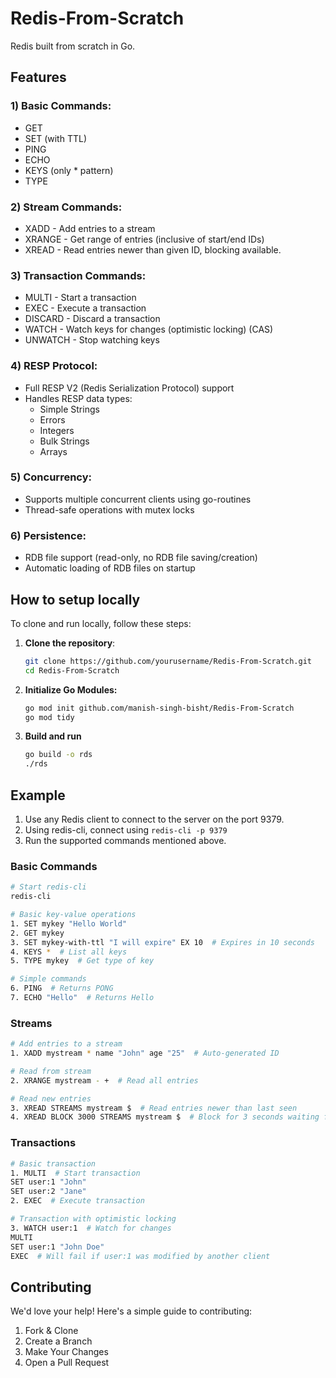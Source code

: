# Redis-From-Scratch

Redis built from scratch in Go.

## Features

### 1) Basic Commands:

- GET
- SET (with TTL)
- PING
- ECHO
- KEYS (only \* pattern)
- TYPE

### 2) Stream Commands:

- XADD - Add entries to a stream
- XRANGE - Get range of entries (inclusive of start/end IDs)
- XREAD - Read entries newer than given ID, blocking available.

### 3) Transaction Commands:

- MULTI - Start a transaction
- EXEC - Execute a transaction
- DISCARD - Discard a transaction
- WATCH - Watch keys for changes (optimistic locking) (CAS)
- UNWATCH - Stop watching keys

### 4) RESP Protocol:

- Full RESP V2 (Redis Serialization Protocol) support
- Handles RESP data types:
  - Simple Strings
  - Errors
  - Integers
  - Bulk Strings
  - Arrays

### 5) Concurrency:

- Supports multiple concurrent clients using go-routines
- Thread-safe operations with mutex locks

### 6) Persistence:

- RDB file support (read-only, no RDB file saving/creation)
- Automatic loading of RDB files on startup

## How to setup locally

To clone and run locally, follow these steps:

1. **Clone the repository**:
   ```bash
   git clone https://github.com/yourusername/Redis-From-Scratch.git
   cd Redis-From-Scratch
   ```
2. **Initialize Go Modules:**
   ```bash
   go mod init github.com/manish-singh-bisht/Redis-From-Scratch
   go mod tidy
   ```
3. **Build and run**
   ```bash
   go build -o rds
   ./rds
   ```

## Example

1. Use any Redis client to connect to the server on the port 9379.
2. Using redis-cli, connect using `redis-cli -p 9379`
3. Run the supported commands mentioned above.

### Basic Commands

```bash
# Start redis-cli
redis-cli

# Basic key-value operations
1. SET mykey "Hello World"
2. GET mykey
3. SET mykey-with-ttl "I will expire" EX 10  # Expires in 10 seconds
4. KEYS *  # List all keys
5. TYPE mykey  # Get type of key

# Simple commands
6. PING  # Returns PONG
7. ECHO "Hello"  # Returns Hello
```

### Streams

```bash
# Add entries to a stream
1. XADD mystream * name "John" age "25"  # Auto-generated ID

# Read from stream
2. XRANGE mystream - +  # Read all entries

# Read new entries
3. XREAD STREAMS mystream $  # Read entries newer than last seen
4. XREAD BLOCK 3000 STREAMS mystream $  # Block for 3 seconds waiting for new entries
```

### Transactions

```bash
# Basic transaction
1. MULTI  # Start transaction
SET user:1 "John"
SET user:2 "Jane"
2. EXEC  # Execute transaction

# Transaction with optimistic locking
3. WATCH user:1  # Watch for changes
MULTI
SET user:1 "John Doe"
EXEC  # Will fail if user:1 was modified by another client

```

## Contributing

We'd love your help! Here's a simple guide to contributing:

1. Fork & Clone
2. Create a Branch
3. Make Your Changes
4. Open a Pull Request
